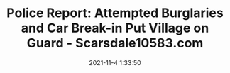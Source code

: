 ---
"title": "Police Report: Attempted Burglaries and Car Break-in Put Village on Guard - Scarsdale10583.com"
"date": "2021-11-4 1:33:50"
"feed_name": "GOOGLENEWSCONSTRUCTION"
"feed_website": "https://news.google.com/search?q=construction%2Bincident&hl=en-US&gl=US&ceid=US:en"
"feed_rss": "https://news.google.com/rss/search?q=construction%2Bincident&hl=en-US&gl=US&ceid=US:en"
"link": "https://scarsdale10583.com/section-table/107-todays-news/9254-police-report-attempted-burglaries-and-car-break-in-put-village-on-guard"
"source": "{'href': 'https://scarsdale10583.com', 'title': 'Scarsdale10583.com'}"
"file": "_posts/2021-1-1-d916726e8253a4aa152f1a20bd3c184bd8dcd4fd.md"
"accident": "1"
"drilling": "0"
"dead": "0"
"injured": "0"
"arrested": "0"
"place": "unknown place"
"where": "unknown site"
"causes": "unknown"
"place_uri": "unknown place"
---